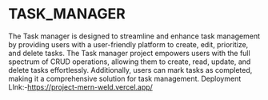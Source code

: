 # TASK_MANAGER
The Task manager is designed to streamline and enhance task management by providing users with a user-friendly platform to create, edit, prioritize, and delete tasks. The Task manager project empowers users with the full spectrum of CRUD operations, allowing them to create, read, update, and delete tasks effortlessly. Additionally, users can mark tasks as completed, making it a comprehensive solution for task management. Deployment LInk:-https://project-mern-weld.vercel.app/

